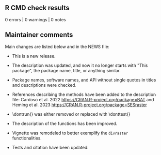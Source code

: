 ## R CMD check results

0 errors | 0 warnings | 0 notes

## Maintainer comments
Main changes are listed below and in the NEWS file:

* This is a new release.

* The description was updated, and now it no longer starts with "This package", the package name, title, or anything similar.

* Package names, software names, and API without single quotes in titles and descriptions were checked.

* References describing the methods have been added to the description file: Cardoso et al. 2022 <https://CRAN.R-project.org/package=BAT> and Heming et al. 2023 <https://CRAN.R-project.org/package=SESraster>

* \dontrun{} was either removed or replaced with \donttest{}

* The description of the functions has been improved.

* Vignette was remodeled to better exemplify the `divraster` functionalities.

* Tests and citation have been updated.
